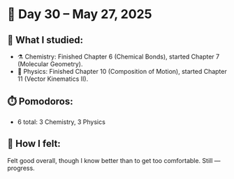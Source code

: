 # 📅 Day 30 – May 27, 2025

## 📘 What I studied:
- ⚗️ Chemistry: Finished Chapter 6 (Chemical Bonds), started Chapter 7 (Molecular Geometry).
- 🧭 Physics: Finished Chapter 10 (Composition of Motion), started Chapter 11 (Vector Kinematics II).

## ⏱️ Pomodoros:
- 6 total: 3 Chemistry, 3 Physics

## 🧠 How I felt:
Felt good overall, though I know better than to get too comfortable. Still — progress.
